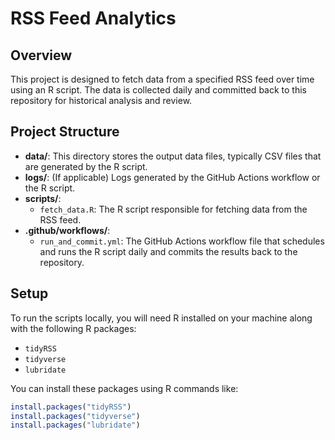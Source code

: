 # RSS Feed Analytics

## Overview
This project is designed to fetch data from a specified RSS feed over time using an R script. The data is collected daily and committed back to this repository for historical analysis and review.

## Project Structure
- **data/**: This directory stores the output data files, typically CSV files that are generated by the R script.
- **logs/**: (If applicable) Logs generated by the GitHub Actions workflow or the R script.
- **scripts/**:
  - `fetch_data.R`: The R script responsible for fetching data from the RSS feed.
- **.github/workflows/**:
  - `run_and_commit.yml`: The GitHub Actions workflow file that schedules and runs the R script daily and commits the results back to the repository.

## Setup
To run the scripts locally, you will need R installed on your machine along with the following R packages:
- `tidyRSS`
- `tidyverse`
- `lubridate`

You can install these packages using R commands like:
```R
install.packages("tidyRSS")
install.packages("tidyverse")
install.packages("lubridate")
